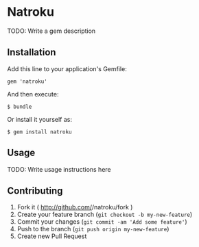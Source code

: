 # Natroku

TODO: Write a gem description

## Installation

Add this line to your application's Gemfile:

    gem 'natroku'

And then execute:

    $ bundle

Or install it yourself as:

    $ gem install natroku

## Usage

TODO: Write usage instructions here

## Contributing

1. Fork it ( http://github.com/<my-github-username>/natroku/fork )
2. Create your feature branch (`git checkout -b my-new-feature`)
3. Commit your changes (`git commit -am 'Add some feature'`)
4. Push to the branch (`git push origin my-new-feature`)
5. Create new Pull Request
